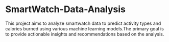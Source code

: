 # SmartWatch-Data-Analysis
This project aims to analyze smartwatch data to predict activity types and calories burned using various machine learning models.The primary goal is to provide actionable insights and recommendations based on the analysis.
